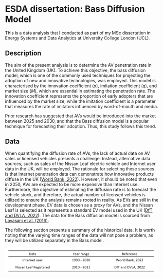 # ESDA dissertation: Bass Diffusion Model
This is a data analysis that I conducted as part of my MSc dissertation in Energy Systems and Data Analytics at University College London (UCL).
 
## Description
The aim of the present analysis is to determine the AV penetration rate in the United Kingdom (UK). To achieve this objective, the bass diffusion model, which is one of the commonly used techniques for projecting the adoption of new and innovative technologies, was employed. This model is characterised by the innovation coefficient (*p*), imitation coefficient (*q*), and market size (*M*), which are essential in estimating the penetration rate. The innovation coefficient represents the proportion of early adopters that are influenced by the market size, while the imitation coefficient is a parameter that measures the rate of imitators influenced by word-of-mouth and media.
 
Prior research has suggested that AVs would be introduced into the market between 2025 and 2030, and that the Bass diffusion model is a popular technique for forecasting their adoption. Thus, this study follows this trend.

## Data
When quantifying the diffusion rate of AVs, the lack of actual data on AV sales or licensed vehicles presents a challenge. Instead, alternative data sources, such as sales of the Nissan Leaf electric vehicle and Internet user data in the UK, will be employed. The rationale for selecting these sources is that Internet penetration data can demonstrate how innovative products diffuse in the UK ([World Bank, 2022](https://datacommons.org/place/country/GBR?utm_medium=explore&mprop=count&popt=Person&cpv=isInternetUser%2CTrue&hl=en)). However, it should be noted that even in 2050, AVs are expected to be more expensive than Internet use. Furthermore, the objective of estimating the diffusion rate is to forecast the vehicle stock, and therefore, the actual number of licensed vehicles is utilized to ensure the analysis remains rooted in reality. As EVs are still in the development phase, EV data is chosen as a proxy for AVs, and the Nissan Leaf is selected as it represents a standard EV model used in the UK ([DfT and DVLA, 2022](https://www.gov.uk/government/statistical-data-sets/vehicle-licensing-statistics-data-tables)). The data for the Bass diffusion model is sourced from [Lavasani et al. (2016)](https://journals.sagepub.com/doi/10.3141/2597-09). 
 
The following section presents a summary of the historical data. It is worth noting that the varying time ranges of the data will not pose a problem, as they will be utilized separately in the Bass model. 
 
![alt text](diffusion_data_table.png "historical data")
